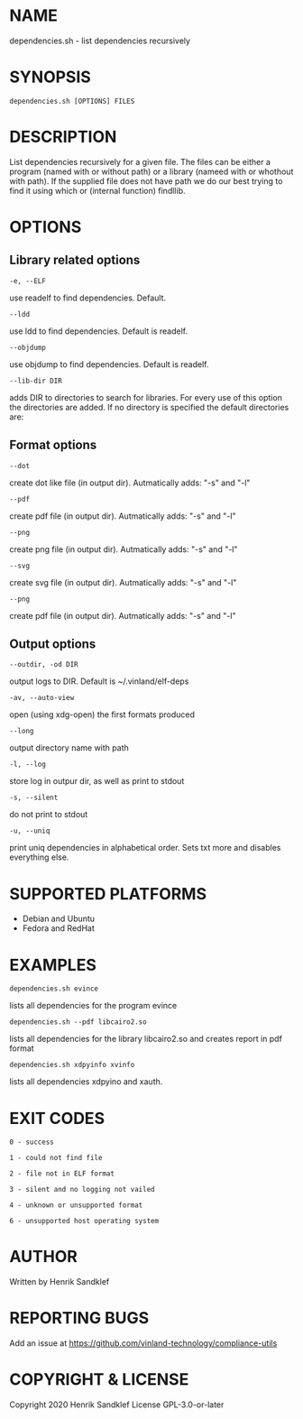 # NAME

   dependencies.sh - list dependencies recursively

# SYNOPSIS
   ```dependencies.sh [OPTIONS] FILES```



# DESCRIPTION
   List dependencies recursively for a given file. The files can be
   either a program (named with or without path) or a library 
   (nameed with or whothout with path). If the supplied file does
   not have path we do our best trying to find it using which or
   (internal function) findllib.

# OPTIONS
## Library related options
```-e, --ELF```


use readelf to find dependencies. Default.

```--ldd```


use ldd to find dependencies. Default is readelf.

```--objdump```


use objdump to find dependencies. Default is readelf.

```--lib-dir DIR```


adds DIR to directories to search for libraries. For every use of this option
the directories are added. If no directory is specified the default directories
are: 

## Format options
```--dot```


create dot like file (in output dir). Autmatically adds: "-s" and "-l" 

```--pdf```


create pdf file (in output dir). Autmatically adds: "-s" and "-l" 

```--png```


create png file (in output dir). Autmatically adds: "-s" and "-l" 

```--svg```


create svg file (in output dir). Autmatically adds: "-s" and "-l" 

```--png```


create pdf file (in output dir). Autmatically adds: "-s" and "-l" 

## Output options
```--outdir, -od DIR```


output logs to DIR. Default is ~/.vinland/elf-deps

```-av, --auto-view```


open (using xdg-open) the first formats produced

```--long```


output directory name with path

```-l, --log```


store log in outpur dir, as well as print to stdout

```-s, --silent```


do not print to stdout

```-u, --uniq```


print uniq dependencies in alphabetical order. 
Sets txt more and disables everything else.

# SUPPORTED PLATFORMS

* Debian and Ubuntu
* Fedora and RedHat

# EXAMPLES

```dependencies.sh evince```


lists all dependencies for the program evince

```dependencies.sh --pdf libcairo2.so```


lists all dependencies for the library libcairo2.so and creates report in pdf format

```dependencies.sh xdpyinfo xvinfo```


lists all dependencies xdpyino and xauth.

# EXIT CODES

```0 - success```


```1 - could not find file```


```2 - file not in ELF format```


```3 - silent and no logging not vailed```


```4 - unknown or unsupported format```


```6 - unsupported host operating system```



# AUTHOR
Written by Henrik Sandklef

# REPORTING BUGS
Add an issue at https://github.com/vinland-technology/compliance-utils

# COPYRIGHT & LICENSE
Copyright 2020 Henrik Sandklef
License GPL-3.0-or-later
